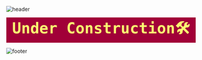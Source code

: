 ![header](https://capsule-render.vercel.app/api?type=Slice&color=2A4C8E&height=300&section=header&text=🚀%202PANDI'S%20SPACE%20✨&fontAlign=70&fontAlignY=36&fontColor=F9F871&fontSize=45&desc=🌝&descAlign=85&descAlignY=-7&descSize=105&rotate=20&animation=twinkling)


<div align=center style="font-size:40px;font-weight:bold;font-family:monospace;color:#F9F871;background-color:#A10038">Under Construction🛠</div>

<div style="display:none">
<div align=center><h3>✨ 2pandi ✨</h3></div>

I'm dreaming to be a front-end developer who enjoys struggle to solve the problem.🌱

</div>

![footer](https://capsule-render.vercel.app/api?type=slice&color=5756A0&height=120&section=footer)
